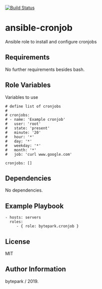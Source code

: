 [![Build Status](https://travis-ci.org/bytepark/ansible-cronjob.svg?branch=master)](https://travis-ci.org/bytepark/ansible-cronjob)

ansible-cronjob
=========

Ansible role to install and configure cronjobs

Requirements
------------

No further requirements besides bash.

Role Variables
--------------
Variables to use

```
# define list of cronjobs
#
# cronjobs:
# - name: 'Example cronjob'
#   user: 'root'
#   state: 'present'
#   minute: '20'
#   hour: '*'
#   day: '*'
#   weekday: '*'
#   month: '*'
#   job: 'curl www.google.com' 

cronjobs: []
```

Dependencies
------------

No dependencies.

Example Playbook
----------------

    - hosts: servers
      roles:
         - { role: bytepark.cronjob }

License
-------

MIT

Author Information
------------------

bytepark / 2019.
